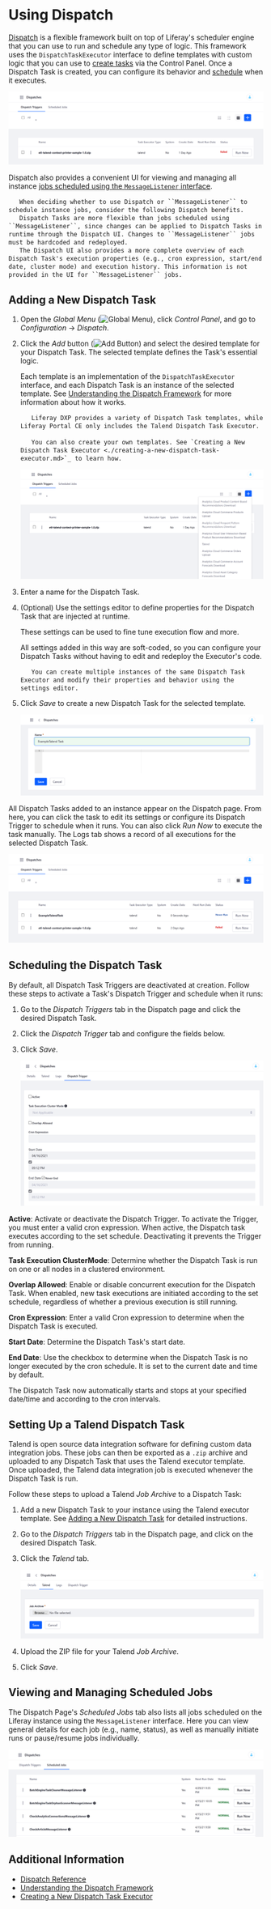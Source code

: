 # Using Dispatch

[Dispatch](https://github.com/liferay/liferay-portal/tree/master/modules/apps/dispatch) is a flexible framework built on top of Liferay's scheduler engine that you can use to run and schedule any type of logic. This framework uses the `DispatchTaskExecutor` interface to define templates with custom logic that you can use to [create tasks](#adding-a-new-dispatch-task) via the Control Panel. Once a Dispatch Task is created, you can configure its behavior and [schedule](#scheduling-the-dispatch-task) when it executes.

![Add and manage Dispatch Tasks via the Dispatch page.](./using-dispatch/images/01.png)

Dispatch also provides a convenient UI for viewing and managing all instance [jobs scheduled using the `MessageListener` interface](#viewing-and-managing-scheduled-jobs).

```note::
   When deciding whether to use Dispatch or ``MessageListener`` to schedule instance jobs, consider the following Dispatch benefits.
   Dispatch Tasks are more flexible than jobs scheduled using ``MessageListener``, since changes can be applied to Dispatch Tasks in runtime through the Dispatch UI. Changes to ``MessageListener`` jobs must be hardcoded and redeployed. 
   The Dispatch UI also provides a more complete overview of each Dispatch Task's execution properties (e.g., cron expression, start/end date, cluster mode) and execution history. This information is not provided in the UI for ``MessageListener`` jobs.
```

## Adding a New Dispatch Task

1. Open the *Global Menu* (![Global Menu](../../images/icon-applications-menu.png)), click *Control Panel*, and go to *Configuration* &rarr; *Dispatch*.

1. Click the *Add* button (![Add Button](../../images/icon-add.png)) and select the desired template for your Dispatch Task. The selected template defines the Task's essential logic.

   Each template is an implementation of the `DispatchTaskExecutor` interface, and each Dispatch Task is an instance of the selected template. See [Understanding the Dispatch Framework](./understanding-the-dispatch-framework.md) for more information about how it works.

   ```note::
      Liferay DXP provides a variety of Dispatch Task templates, while Liferay Portal CE only includes the Talend Dispatch Task Executor.
      
      You can also create your own templates. See `Creating a New Dispatch Task Executor <./creating-a-new-dispatch-task-executor.md>`_ to learn how.
   ```

   ![Click the Add button and select a Dispatch Task Executor template for your Dispatch Task.](./using-dispatch/images/02.png)

1. Enter a name for the Dispatch Task.

1. (Optional) Use the settings editor to define properties for the Dispatch Task that are injected at runtime.

   These settings can be used to fine tune execution flow and more.

   All settings added in this way are soft-coded, so you can configure your Dispatch Tasks without having to edit and redeploy the Executor's code.

   ```tip::
      You can create multiple instances of the same Dispatch Task Executor and modify their properties and behavior using the settings editor.
   ```

1. Click *Save* to create a new Dispatch Task for the selected template.

   ![Enter a name and optionally use the settings editor to define properties for the Dispatch Task.](./using-dispatch/images/03.png)

All Dispatch Tasks added to an instance appear on the Dispatch page. From here, you can click the task to edit its settings or configure its Dispatch Trigger to schedule when it runs. You can also click *Run Now* to execute the task manually. The Logs tab shows a record of all executions for the selected Dispatch Task.

![View, manage, and configure all instance Dispatch Tasks from the Dispatch page.](./using-dispatch/images/04.png)

## Scheduling the Dispatch Task

By default, all Dispatch Task Triggers are deactivated at creation. Follow these steps to activate a Task's Dispatch Trigger and schedule when it runs:

1. Go to the *Dispatch Triggers* tab in the Dispatch page and click the desired Dispatch Task.

1. Click the *Dispatch Trigger* tab and configure the fields below.

1. Click *Save*.

   ![Schedule when the Dispatch Task runs.](./using-dispatch/images/05.png)

**Active**: Activate or deactivate the Dispatch Trigger. To activate the Trigger, you must enter a valid cron expression. When active, the Dispatch task executes according to the set schedule. Deactivating it prevents the Trigger from running.

**Task Execution ClusterMode**: Determine whether the Dispatch Task is run on one or all nodes in a clustered environment.

**Overlap Allowed**: Enable or disable  concurrent execution for the Dispatch Task. When enabled, new task executions are initiated according to the set schedule, regardless of whether a previous execution is still running.

**Cron Expression**: Enter a valid Cron expression to determine when the Dispatch Task is executed.

**Start Date**: Determine the Dispatch Task's start date.

**End Date**: Use the checkbox to determine when the Dispatch Task is no longer executed by the cron schedule. It is set to the current date and time by default.

The Dispatch Task now automatically starts and stops at your specified date/time and according to the cron intervals.

## Setting Up a Talend Dispatch Task

Talend is open source data integration software for defining custom data integration jobs. These jobs can then be exported as a `.zip` archive and uploaded to any Dispatch Task that uses the Talend executor template. Once uploaded, the Talend data integration job is executed whenever the Dispatch Task is run.

Follow these steps to upload a Talend *Job Archive* to a Dispatch Task:

1. Add a new Dispatch Task to your instance using the Talend executor template. See [Adding a New Dispatch Task](#adding-a-new-dispatch-task) for detailed instructions.

1. Go to the *Dispatch Triggers* tab in the Dispatch page, and click on the desired Dispatch Task.

1. Click the *Talend* tab.

   ![Click the Talend tab, and upload your Talend Job Archive](./using-dispatch/images/06.png)

1. Upload the ZIP file for your Talend *Job Archive*.

1. Click *Save*.

## Viewing and Managing Scheduled Jobs

The Dispatch Page's *Scheduled Jobs* tab also lists all jobs scheduled on the Liferay instance using the `MessageListener` interface. Here you can view general details for each job (e.g., name, status), as well as manually initiate runs or pause/resume jobs individually.

![View all jobs scheduled using the MessageListener interface.](./using-dispatch/images/07.png)

## Additional Information

* [Dispatch Reference](./dispatch-reference.md)
* [Understanding the Dispatch Framework](./understanding-the-dispatch-framework.md)
* [Creating a New Dispatch Task Executor](./creating-a-new-dispatch-task-executor.md)
